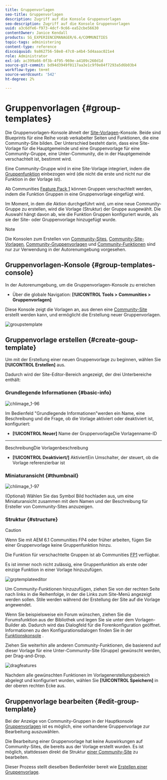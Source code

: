 ```yaml
---
title: Gruppenvorlagen
seo-title: Gruppenvorlagen
description: Zugriff auf die Konsole Gruppenvorlagen
seo-description: Zugriff auf die Konsole Gruppenvorlagen
uuid: a3c6dfe6-f973-4dcf-9c66-ea52cbe56630
contentOwner: Janice Kendall
products: SG_EXPERIENCEMANAGER/6.4/COMMUNITIES
topic-tags: administering
content-type: reference
discoiquuid: 9a862756-58e8-47c0-a4b4-5d4aaac021e4
role: Administrator
exl-id: ac399a66-0f3b-4f95-969e-a4109c260d1d
source-git-commit: bd94d3949f0117aa3e1c9f0e84f7293a5d6b03b4
workflow-type: tm+mt
source-wordcount: '542'
ht-degree: 2%

---
```


# Gruppenvorlagen {#group-templates}

Die Gruppenvorlagen-Konsole ähnelt der [Site-Vorlagen](sites.md)-Konsole. Beide sind Blueprints für eine Reihe vorab verkabelter Seiten und Funktionen, die eine Community-Site bilden. Der Unterschied besteht darin, dass eine Site-Vorlage für die Hauptgemeinde und eine Gruppenvorlage für eine Community-Gruppe, eine Unter-Community, die in der Hauptgemeinde verschachtelt ist, bestimmt wird.

Eine Community-Gruppe wird in eine Site-Vorlage integriert, indem die [Gruppenfunktion](functions.md#groups-function) einbezogen wird (die nicht die erste und nicht nur die Funktion in der Vorlage ist).

Ab Communities [Feature Pack 1](deploy-communities.md#latestfeaturepack) können Gruppen verschachtelt werden, indem die Funktion Gruppen in eine Gruppenvorlage eingefügt wird.

Im Moment, in dem die Aktion durchgeführt wird, um eine neue Community-Gruppe zu erstellen, wird die Vorlage (Struktur) der Gruppe ausgewählt. Die Auswahl hängt davon ab, wie die Funktion Gruppen konfiguriert wurde, als sie der Site- oder Gruppenvorlage hinzugefügt wurde.

>[!NOTE]
>
>Die Konsolen zum Erstellen von [Community-Sites](sites-console.md), [Community-Site-Vorlagen](sites.md), [Community-Gruppenvorlagen](tools-groups.md) und [Community-Funktionen](functions.md) sind nur zur Verwendung in der Autorenumgebung vorgesehen.

## Gruppenvorlagen-Konsole {#group-templates-console}

In der Autorenumgebung, um die Gruppenvorlagen-Konsole zu erreichen

* Über die globale Navigation: **[!UICONTROL Tools > Communities > Gruppenvorlagen]**

Diese Konsole zeigt die Vorlagen an, aus denen eine [Community-Site](sites-console.md) erstellt werden kann, und ermöglicht die Erstellung neuer Gruppenvorlagen.

![groupstemplate](assets/groupstemplate.png)

## Gruppenvorlage erstellen {#create-goup-template}

Um mit der Erstellung einer neuen Gruppenvorlage zu beginnen, wählen Sie **[!UICONTROL Erstellen]** aus.

Dadurch wird der Site-Editor-Bereich angezeigt, der drei Unterbereiche enthält:

### Grundlegende Informationen {#basic-info}

![chlimage_1-96](assets/chlimage_1-96.png)

Im Bedienfeld &quot;Grundlegende Informationen&quot;werden ein Name, eine Beschreibung und die Frage, ob die Vorlage aktiviert oder deaktiviert ist, konfiguriert:

* **[!UICONTROL Neuer]**
Name der GruppenvorlageDie Vorlagenname-ID

* ****
BeschreibungDie Vorlagenbeschreibung

* **[!UICONTROL Deaktiviert/]**
AktiviertEin Umschalter, der steuert, ob die Vorlage referenzierbar ist

### Miniaturansicht {#thumbnail}

![chlimage_1-97](assets/chlimage_1-97.png)

(Optional) Wählen Sie das Symbol Bild hochladen aus, um eine Miniaturansicht zusammen mit dem Namen und der Beschreibung für Ersteller von Community-Sites anzuzeigen.

### Struktur {#structure}

>[!CAUTION]
>
>Wenn Sie mit AEM 6.1 Communities FP4 oder früher arbeiten, fügen Sie einer Gruppenvorlage keine Gruppenfunktion hinzu.
>
>Die Funktion für verschachtelte Gruppen ist ab Communities [FP1](communities.md#latestfeaturepack) verfügbar.
>
>Es ist immer noch nicht zulässig, eine Gruppenfunktion als erste oder einzige Funktion in einer Vorlage hinzuzufügen.

![grptemplateeditor](assets/grptemplateeditor.png)

Um Community-Funktionen hinzuzufügen, ziehen Sie von der rechten Seite nach links in die Reihenfolge, in der die Links zum Site-Menü angezeigt werden sollen. Stile werden während der Erstellung der Site auf die Vorlage angewendet.

Wenn Sie beispielsweise ein Forum wünschen, ziehen Sie die Forumsfunktion aus der Bibliothek und legen Sie sie unter dem Vorlagen-Builder ab. Dadurch wird das Dialogfeld für die Forenkonfiguration geöffnet. Informationen zu den Konfigurationsdialogen finden Sie in der [Funktionskonsole](functions.md) .

Ziehen Sie weiterhin alle anderen Community-Funktionen, die basierend auf dieser Vorlage für eine Unter-Community-Site (Gruppe) gewünscht werden, per Drag-and-Drop.

![dragfeatures](assets/dragfunctions.png)

Nachdem alle gewünschten Funktionen im Vorlagenerstellungsbereich abgelegt und konfiguriert wurden, wählen Sie **[!UICONTROL Speichern]** in der oberen rechten Ecke aus.

## Gruppenvorlage bearbeiten {#edit-group-template}

Bei der Anzeige von Community-Gruppen in der Hauptkonsole [Gruppenvorlagen](#group-templates-console) ist es möglich, eine vorhandene Gruppenvorlage zur Bearbeitung auszuwählen.

Die Bearbeitung einer Gruppenvorlage hat keine Auswirkungen auf Community-Sites, die bereits aus der Vorlage erstellt wurden. Es ist möglich, stattdessen direkt die Struktur [einer Community-Site](sites-console.md#modify-structure) zu bearbeiten.

Dieser Prozess stellt dieselben Bedienfelder bereit wie [Erstellen einer Gruppenvorlage](#create-goup-template).
